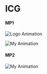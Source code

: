 # ICG

#### MP1

![Logo Animation](https://user-images.githubusercontent.com/86006022/143393883-dfc1f3bc-59c3-43e4-847b-6a0e656d1e42.gif)

![My Animation](https://user-images.githubusercontent.com/86006022/143393892-3ac9b883-02cd-4c5b-8542-661336288dc4.gif)

#### MP2

![My Animation](./GIF/mp2.gif)

